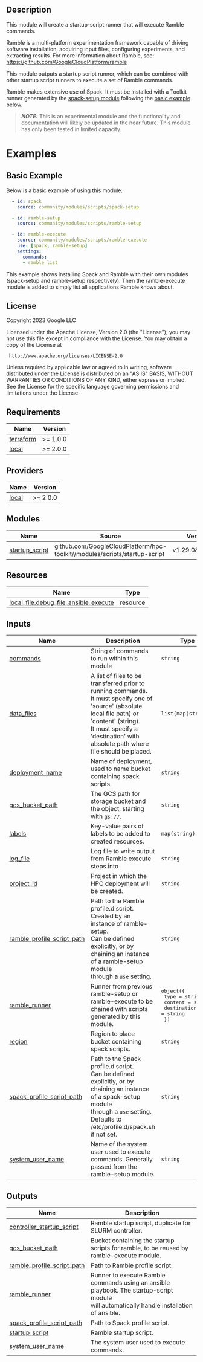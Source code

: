 ## Description

This module will create a startup-script runner that will execute Ramble commands.

Ramble is a multi-platform experimentation framework capable of driving
software installation, acquiring input files, configuring experiments, and
extracting results. For more information about Ramble, see:
https://github.com/GoogleCloudPlatform/ramble

This module outputs a startup script runner, which can be combined with other
startup script runners to execute a set of Ramble commands.

Ramble makes extensive use of Spack. It must be installed with a Toolkit runner
generated by the [spack-setup module](../spack-setup/README.md) following the
[basic example](#basic-example) below.

> **_NOTE:_** This is an experimental module and the functionality and
> documentation will likely be updated in the near future. This module has only
> been tested in limited capacity.

# Examples

## Basic Example

Below is a basic example of using this module.

```yaml
  - id: spack
    source: community/modules/scripts/spack-setup

  - id: ramble-setup
    source: community/modules/scripts/ramble-setup

  - id: ramble-execute
    source: community/modules/scripts/ramble-execute
    use: [spack, ramble-setup]
    settings:
      commands:
      - ramble list
```

This example shows installing Spack and Ramble with their own modules
(spack-setup and ramble-setup respectively). Then the ramble-execute module
is added to simply list all applications Ramble knows about.

## License

<!-- BEGINNING OF PRE-COMMIT-TERRAFORM DOCS HOOK -->
Copyright 2023 Google LLC

Licensed under the Apache License, Version 2.0 (the "License");
you may not use this file except in compliance with the License.
You may obtain a copy of the License at

     http://www.apache.org/licenses/LICENSE-2.0

Unless required by applicable law or agreed to in writing, software
distributed under the License is distributed on an "AS IS" BASIS,
WITHOUT WARRANTIES OR CONDITIONS OF ANY KIND, either express or implied.
See the License for the specific language governing permissions and
limitations under the License.

## Requirements

| Name | Version |
|------|---------|
| <a name="requirement_terraform"></a> [terraform](#requirement\_terraform) | >= 1.0.0 |
| <a name="requirement_local"></a> [local](#requirement\_local) | >= 2.0.0 |

## Providers

| Name | Version |
|------|---------|
| <a name="provider_local"></a> [local](#provider\_local) | >= 2.0.0 |

## Modules

| Name | Source | Version |
|------|--------|---------|
| <a name="module_startup_script"></a> [startup\_script](#module\_startup\_script) | github.com/GoogleCloudPlatform/hpc-toolkit//modules/scripts/startup-script | v1.29.0&depth=1 |

## Resources

| Name | Type |
|------|------|
| [local_file.debug_file_ansible_execute](https://registry.terraform.io/providers/hashicorp/local/latest/docs/resources/file) | resource |

## Inputs

| Name | Description | Type | Default | Required |
|------|-------------|------|---------|:--------:|
| <a name="input_commands"></a> [commands](#input\_commands) | String of commands to run within this module | `string` | `null` | no |
| <a name="input_data_files"></a> [data\_files](#input\_data\_files) | A list of files to be transferred prior to running commands. <br>It must specify one of 'source' (absolute local file path) or 'content' (string).<br>It must specify a 'destination' with absolute path where file should be placed. | `list(map(string))` | `[]` | no |
| <a name="input_deployment_name"></a> [deployment\_name](#input\_deployment\_name) | Name of deployment, used to name bucket containing spack scripts. | `string` | n/a | yes |
| <a name="input_gcs_bucket_path"></a> [gcs\_bucket\_path](#input\_gcs\_bucket\_path) | The GCS path for storage bucket and the object, starting with `gs://`. | `string` | n/a | yes |
| <a name="input_labels"></a> [labels](#input\_labels) | Key-value pairs of labels to be added to created resources. | `map(string)` | n/a | yes |
| <a name="input_log_file"></a> [log\_file](#input\_log\_file) | Log file to write output from Ramble execute steps into | `string` | `"/var/log/ramble-execute.log"` | no |
| <a name="input_project_id"></a> [project\_id](#input\_project\_id) | Project in which the HPC deployment will be created. | `string` | n/a | yes |
| <a name="input_ramble_profile_script_path"></a> [ramble\_profile\_script\_path](#input\_ramble\_profile\_script\_path) | Path to the Ramble profile.d script. Created by an instance of ramble-setup.<br>Can be defined explicitly, or by chaining an instance of a ramble-setup module<br>through a `use` setting. | `string` | n/a | yes |
| <a name="input_ramble_runner"></a> [ramble\_runner](#input\_ramble\_runner) | Runner from previous ramble-setup or ramble-execute to be chained with scripts generated by this module. | <pre>object({<br>    type        = string<br>    content     = string<br>    destination = string<br>  })</pre> | n/a | yes |
| <a name="input_region"></a> [region](#input\_region) | Region to place bucket containing spack scripts. | `string` | n/a | yes |
| <a name="input_spack_profile_script_path"></a> [spack\_profile\_script\_path](#input\_spack\_profile\_script\_path) | Path to the Spack profile.d script.<br>Can be defined explicitly, or by chaining an instance of a spack-setup module<br>through a `use` setting.<br>Defaults to /etc/profile.d/spack.sh if not set. | `string` | `"/etc/profile.d/spack.sh"` | no |
| <a name="input_system_user_name"></a> [system\_user\_name](#input\_system\_user\_name) | Name of the system user used to execute commands. Generally passed from the ramble-setup module. | `string` | n/a | yes |

## Outputs

| Name | Description |
|------|-------------|
| <a name="output_controller_startup_script"></a> [controller\_startup\_script](#output\_controller\_startup\_script) | Ramble startup script, duplicate for SLURM controller. |
| <a name="output_gcs_bucket_path"></a> [gcs\_bucket\_path](#output\_gcs\_bucket\_path) | Bucket containing the startup scripts for ramble, to be reused by ramble-execute module. |
| <a name="output_ramble_profile_script_path"></a> [ramble\_profile\_script\_path](#output\_ramble\_profile\_script\_path) | Path to Ramble profile script. |
| <a name="output_ramble_runner"></a> [ramble\_runner](#output\_ramble\_runner) | Runner to execute Ramble commands using an ansible playbook. The startup-script module<br>will automatically handle installation of ansible. |
| <a name="output_spack_profile_script_path"></a> [spack\_profile\_script\_path](#output\_spack\_profile\_script\_path) | Path to Spack profile script. |
| <a name="output_startup_script"></a> [startup\_script](#output\_startup\_script) | Ramble startup script. |
| <a name="output_system_user_name"></a> [system\_user\_name](#output\_system\_user\_name) | The system user used to execute commands. |
<!-- END OF PRE-COMMIT-TERRAFORM DOCS HOOK -->
